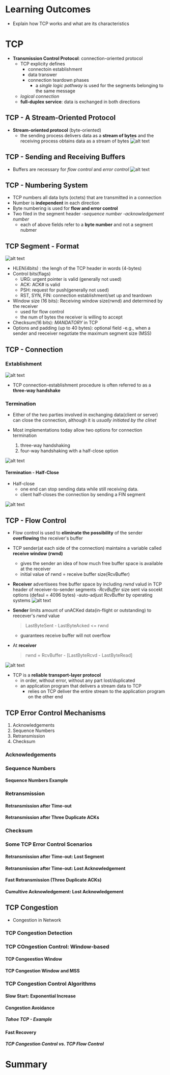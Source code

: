 # Learning Outcomes

- Explain how TCP works and what are its characteristics

# TCP

- **Transmission Control Protocol**: connection-oriented protocol
  - TCP explicity defines
    - connectoin establishment
    - data transwer
    - connection teardown phases
      - a _single logic pathway_ is used for the segments belonging to the same message
  - _logical connection_
  - **full-duplex service**: data is exchanged in both directions

## TCP - A Stream-Oriented Protocol

- **Stream-oriented protocol** (byte-oriented)
  - the sending process delivers data as a **stream of bytes** and the receiving process obtains data as a stream of bytes
    ![alt text](./img/image-56.png)

## TCP - Sending and Receiving Buffers

- Buffers are necessary for _flow control_ and _error control_
  ![alt text](./img/image-57.png)

## TCP - Numbering System

- TCP numbers all data byts (octets) that are transmitted in a connection
- Number is **independent** in each direction
- Byte numbering is used for **flow and error control**
- Two filed in the segment header -_sequence number_ -_acknowledgement number_
  - each of above fields refer to a **byte number** and not a segment nubmer

## TCP Segment - Format

![alt text](./img/image-58.png)

- HLEN(4bits) : the lengh of the TCP header in words (4-bytes)
- Control bits(flags)
  - URG: urgent pointer is valid (generally not used)
  - ACK: ACK# is valid
  - PSH: request for push(generally not used)
  - RST, SYN, FIN: connection establishment/set up and teardown
- Window size (16 bits): Receiving window size(rwnd) and determined by the receiver
  - used for flow control
  - the num of bytes the receiver is willing to accept
- Checksum(16 bits): _MANDATORY_ in TCP
- Options and padding (up to 40 bytes): optional field
  -e.g., when a sender and reeceiver negotiate the maximum segment size (MSS)

## TCP - Connection

### Extablishment

![alt text](./img/tcp_connection.png)

- TCP connection-establishment procedure is often referred to as a **three-way handshake**

### Termination

- Either of the two parties involved in exchanging data(client or server) can close the connection, although it is _usually initiated by the clinet_

- Most implementations today allow two options for connection termination
  1. three-way handshaking
  2. four-way handshaking with a half-close option

![alt text](./img/tcp_termination.png)

#### Termination - Half-Close

- Half-close
  - one end can stop sending data while still receiving data.
  - client half-closes the connection by sending a FIN segment

![alt text](./img/tcp_halfclose.png)

## TCP - Flow Control

- Flow control is used to **eliminate the possibility** of the sender **overflowing** the receiver's buffer
- TCP sender(at each side of the connection) maintains a variable called **receive window (rwnd)**
  - gives the sender an idea of how much free buffer space is available at the receiver
  - initial value of rwnd = receive buffer size(RcvBuffer)
- **Receiver** advertisees free buffer space by including _rwnd_ valud in TCP header of receiver-to-sender segments -_RcvBuffer_ size sent via socekt options (defaul = 4096 bytes)
  -auto-adjust RcvBuffer by operating systems
  ![alt text](./img/tcp_flowcontrol.png)

- **Sender** limits amount of unACKed data(in-flight or outstanding) to reecever's _rwnd_ value
  > LastByteSent - LastByteAcked <= rwnd
  - guarantees receive buffer will not overflow
- At **receiver**
  > rwnd = RcvBuffer - [LastByteRcvd - LastByteRead]

![alt text](./img/tcp_flowcontrol2.png)

- TCP is a **reliable transport-layer protocol**
  - in order, without error, without any part lost/duplicated
  - an application program that delivers a stream data to TCP
    - relies on TCP deliver the entire stream to the application program on the other end

## TCP Error Control Mechanisms

1. Acknowledgements
2. Sequence Numbers
3. Retransmission
4. Checksum

### Acknowledgements

### Sequence Numbers

#### Sequence Numbers Example

### Retransmission

#### Retransmission after Time-out

#### Retransmission after Three Duplicate ACKs

### Checksum

### Some TCP Error Control Scenarios

#### Retransmission after Time-out: Lost Segment

#### Retransmission after Time-out: Lost Acknowledgement

#### Fast Retransmission (Three Duplicate ACKs)

#### Cumultive Acknowledgement: Lost Acknowledgement

## TCP Congestion

- Congestion in Network

### TCP Congestion Detection

### TCP COngestion Control: Window-based

#### TCP Congeestion Window

#### TCP Congestion Window and MSS

### TCP Congestion Control Algorithms

#### Slow Start: Exponential Increase

#### Congestion Avoidance

##### Tahoe TCP - Example

#### Fast Recovery

##### TCP Congestion Control vs. TCP Flow Control

# Summary
